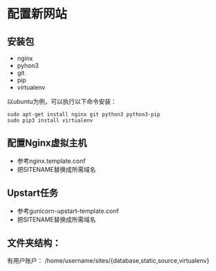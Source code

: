 配置新网站
=============

## 安装包

* nginx
* pyhon3
* git
* pip
* virtualenv

以ubuntu为例，可以执行以下命令安装：

    sudo apt-get install nginx git python3 python3-pip
    sudo pip3 install virtualenv

## 配置Nginx虚拟主机

* 参考nginx.template.conf
* 把SITENAME替换成所需域名

## Upstart任务

* 参考gunicorn-upstart-template.conf
* 把SITENAME替换成所需域名

## 文件夹结构：

有用户账户：
/home/username/sites/{database,static,source,virtualenv}
